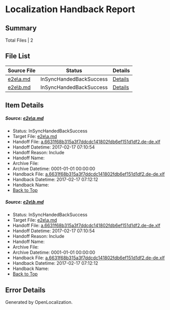 # <a name='report-top'></a> Localization Handback Report

## Summary
 Total Files | 2

## File List
 Source File | Status | Details 
 ----------- | ------ | ------- 
 [e2e\a.md](https://github.com/OpenLocalizationTestOrg/ol-test0/blob/769d532d8485574c5025c086d82bfc29326a3c70/e2e/a.md) | InSyncHandedBackSuccess | [Details](#d7d2c8694c067cd121efda6e85c7e4ea9e9b685b1)
 [e2e\b.md](https://github.com/OpenLocalizationTestOrg/ol-test0/blob/769d532d8485574c5025c086d82bfc29326a3c70/e2e/b.md) | InSyncHandedBackSuccess | [Details](#d7d2c8694c067cd121efda6e85c7e4ea9e9b685b2)

## Item Details
##### <a name='d7d2c8694c067cd121efda6e85c7e4ea9e9b685b1'></a> Source: [e2e\a.md](https://github.com/OpenLocalizationTestOrg/ol-test0/blob/769d532d8485574c5025c086d82bfc29326a3c70/e2e/a.md)
* Status: InSyncHandedBackSuccess
* Target File: [e2e\a.md](https://github.com/OpenLocalizationTestOrg/ol-test0-dede/blob/b766b000c15b91668a8f121ffbdbfac8844fcc62/e2e/a.md)
* Handoff File: [a.6631f68b315a3f7ddcdc141802fdb6ef151d1df2.de-de.xlf](https://github.com/OpenLocalizationTestOrg/ol-test0-handoff/blob/c05a9f37a6b58f96d437c1e3e86c9c104907301d/ol-handoff/OpenLocalizationTestOrg/ol-test0-dede/xinjiang/ht/a.6631f68b315a3f7ddcdc141802fdb6ef151d1df2.de-de.xlf)
* Handoff Datetime: 2017-02-17 07:10:54
* Handoff Reason: Include
* Handoff Name: 
* Archive File: 
* Archive Datetime: 0001-01-01 00:00:00
* Handback File: [a.6631f68b315a3f7ddcdc141802fdb6ef151d1df2.de-de.xlf](https://github.com/OpenLocalizationTestOrg/ol-test0-handback/blob/784470c2cb6aac49912a63c2a6d9fad82c90c434/ol-handback/OpenLocalizationTestOrg/ol-test0-dede/xinjiang/ht/a.6631f68b315a3f7ddcdc141802fdb6ef151d1df2.de-de.xlf)
* Handback Datetime: 2017-02-17 07:12:12
* Handback Name: 
* [Back to Top](#report-top)

##### <a name='d7d2c8694c067cd121efda6e85c7e4ea9e9b685b2'></a> Source: [e2e\b.md](https://github.com/OpenLocalizationTestOrg/ol-test0/blob/769d532d8485574c5025c086d82bfc29326a3c70/e2e/b.md)
* Status: InSyncHandedBackSuccess
* Target File: [e2e\a.md](https://github.com/OpenLocalizationTestOrg/ol-test0-dede/blob/b766b000c15b91668a8f121ffbdbfac8844fcc62/e2e/a.md)
* Handoff File: [a.6631f68b315a3f7ddcdc141802fdb6ef151d1df2.de-de.xlf](https://github.com/OpenLocalizationTestOrg/ol-test0-handoff/blob/c05a9f37a6b58f96d437c1e3e86c9c104907301d/ol-handoff/OpenLocalizationTestOrg/ol-test0-dede/xinjiang/ht/a.6631f68b315a3f7ddcdc141802fdb6ef151d1df2.de-de.xlf)
* Handoff Datetime: 2017-02-17 07:10:54
* Handoff Reason: Include
* Handoff Name: 
* Archive File: 
* Archive Datetime: 0001-01-01 00:00:00
* Handback File: [a.6631f68b315a3f7ddcdc141802fdb6ef151d1df2.de-de.xlf](https://github.com/OpenLocalizationTestOrg/ol-test0-handback/blob/784470c2cb6aac49912a63c2a6d9fad82c90c434/ol-handback/OpenLocalizationTestOrg/ol-test0-dede/xinjiang/ht/a.6631f68b315a3f7ddcdc141802fdb6ef151d1df2.de-de.xlf)
* Handback Datetime: 2017-02-17 07:12:12
* Handback Name: 
* [Back to Top](#report-top)


## Error Details

Generated by OpenLocalization.

